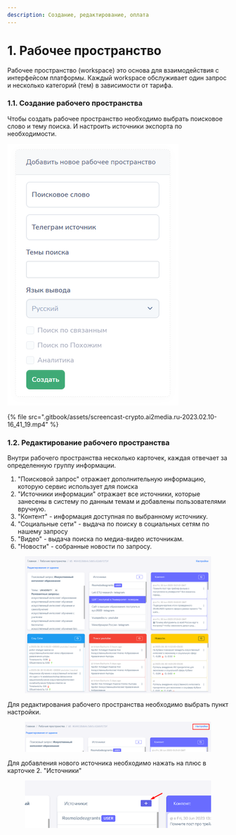 ```yaml
---
description: Создание, редактирование, оплата
---
```


# 1. Рабочее пространство

Рабочее пространство (workspace) это основа для взаимодействия с интерфейсом платформы. Каждый workspace обслуживает один запрос и несколько категорий (тем) в зависимости от тарифа.

### 1.1. Создание рабочего пространства

Чтобы создать рабочее пространство необходимо выбрать поисковое слово и тему поиска. И настроить источники экспорта по необходимости.&#x20;

![](<.gitbook/assets/image (4).png>)

{% file src=".gitbook/assets/screencast-crypto.ai2media.ru-2023.02.10-16_41_19.mp4" %}

### 1.2. Редактирование рабочего пространства

Внутри рабочего пространства несколько карточек, каждая отвечает за определенную группу информации.&#x20;

1. "Поисковой запрос" отражает дополнительную информацию, которую сервис использует для поиска
2. "Источники информации" отражает все источники, которые занесены в систему по данным темам и добавлены пользователями вручную.&#x20;
3. "Контент" - информация доступная по выбранному источнику.
4. "Социальные сети" - выдача по поиску в социальных сетям по нашему запросу
5. "Видео" - выдача поиска по медиа-видео источникам.
6. "Новости" - собранные новости по запросу.

<figure><img src=".gitbook/assets/image.png" alt=""><figcaption></figcaption></figure>

Для редактирования рабочего пространства необходимо выбрать пункт настройки.

<figure><img src=".gitbook/assets/image (9).png" alt=""><figcaption></figcaption></figure>

Для добавления нового источника необходимо нажать на плюс в карточке 2. "Источники"

<figure><img src=".gitbook/assets/image (6).png" alt=""><figcaption></figcaption></figure>
